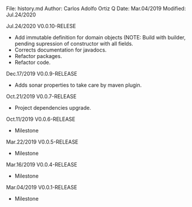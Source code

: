 File:     history.md
Author:   Carlos Adolfo Ortiz Q
Date:     Mar.04/2019
Modified: Jul.24/2020

Jul.24/2020 V0.0.10-RELESE
- Add immutable definition for domain objects (NOTE: Build with builder, pending supression of constructor
  with all fields.
- Corrects documentation for javadocs.
- Refactor packages.
- Refactor code.

Dec.17/2019 V0.0.9-RELEASE
- Adds sonar properties to take care by maven plugin.

Oct.21/2019 V0.0.7-RELEASE
- Project dependencies upgrade.

Oct.11/2019 V0.0.6-RELEASE
- Milestone

Mar.22/2019 V0.0.5-RELEASE
- Milestone 

Mar.16/2019 V0.0.4-RELEASE
- Milestone

Mar.04/2019 V0.0.1-RELEASE
- Milestone 